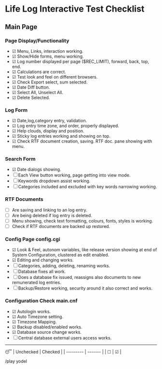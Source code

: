 # Life Log Interactive Test Checklist

## Main Page

### Page Display/Functionality

- &#9745; Menu, Links, interaction working.
- &#9745; Show/Hide forms, menu working.
- &#9745; Log number displayed per page ($REC_LIMIT), forward, back, top, end.
- &#9745; Calculations are correct.
- &#9745; Test look and feel on different browsers.
- &#9745; Check Export select, sum selected.
- &#9745; Date Diff button.
- &#9745; Select All, Unselect All.
- &#9745; Delete Selected.

### Log Form

- &#9745; Date,log,category entry, validation.
- &#9745; Log entry time zone, and order, properly displayed.
- &#9745; Help clouds, display and position.
- &#9745; Sticky log entries working and showing on top.
- &#9745; Check RTF document creation, saving. RTF doc. pane showing with menu.


### Search Form

- &#9745; Date dialogs showing.
- &#9744; Each View button working, page getting into view mode.
- &#9744; Keywords dropdown assist working.
- &#9744; Categories included and excluded with key words narrowing working.

### RTF Documents

- &#9744; Are saving and linking to an log entry.
- &#9744; Are being deleted if log entry is deleted.
- &#9744; Menu showing, check text formatting, colours, fonts, styles is working.
- &#9744; Check if RTF documents are backed up restored.

### Config Page config.cgi

- &#9745; Look & Feel, autonom variables, like release version showing at end of System Configuration, clustered as edit enabled.
- &#9745; Editing and changing works.
- &#9744; Categories, adding, deleting, renaming works.
- &#9744; Database fixes all work.
- &#9744; Does a database fix issued, reassigns also documents to new remunerated log entries.
- &#9744; Backup/Restore working, security around it also correct and works.

### Configuration Check main.cnf

- &#9745; Autologin works.
- &#9745; Auto Timezone setting.
- &#9745; Timezone Mapping.
- &#9745; Backup disabled/enabled works.
- &#9745; Database source change works.
- &#9744; Central database external users access works.

---
:sleeping:
| Unchecked | Checked |
| --------- | ------- |
| &#9744;   | &#9745; |

/play yodel